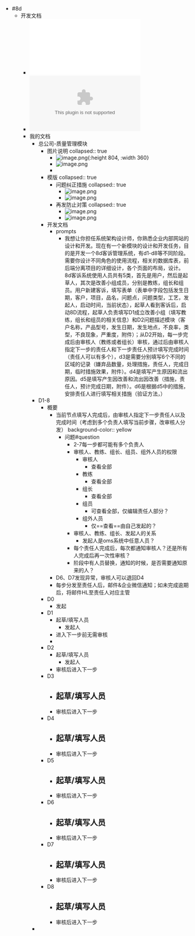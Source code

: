 - #8d
	- 开发文档
		- ![8D客诉管理说明.pdf](../assets/8D客诉管理说明_1720151437638_0.pdf)
		- ![8D客诉管理说明.pptx](../assets/8D客诉管理说明_1720151450020_0.pptx)
		- 我的文档
			- 总公司-质量管理模块
				- 图片说明
				  collapsed:: true
					- ![image.png](../assets/image_1720156563800_0.png){:height 804, :width 360}
					- ![image.png](../assets/image_1720403806826_0.png)
					-
				- 模版
				  collapsed:: true
					- 问题纠正措施
					  collapsed:: true
						- ![image.png](../assets/image_1720404026978_0.png)
						- ![image.png](../assets/image_1720404047055_0.png)
					- 再发防止对策
					  collapsed:: true
						- ![image.png](../assets/image_1720404113738_0.png)
						- ![image.png](../assets/image_1720404142105_0.png)
				- 开发文档
					- prompts
						- 我想让你担任系统架构设计师，你熟悉企业内部网站的设计和开发。现在有一个新模块的设计和开发任务，目的是开发一个8d客诉管理系统，有d1-d8等不同阶段。需要你设计不同角色的使用流程，相关的数据库表，前后端分离项目的详细设计，各个页面的布局，设计。
						  8d客诉系统使用人员共有5类，首先是用户，然后是起草人，其次是改善小组成员，分别是教练，组长和组员。用户新建客诉，填写表单（表单中字段包括发生日期，客户，项目，品名，问题点，问题类型，工艺，发起人，启动时间，当前状态），起草人看到客诉后，启动8D流程，起草人负责填写D1成立改善小组（填写教练，组长和组员的相关信息）和D2问题描述模块（客户名称，产品型号，发生日期，发生地点，不良率，类型，不良现象，严重度，附件）；从D2开始，每一步完成后由审核人（教练或者组长）审核，通过后由审核人指定下一步的责任人和下一步责任人预计填写完成时间（责任人可以有多个），d3是需要分别填写6个不同的区域的记录（嫌弃品数量，处理措施，责任人，完成日期，临时措施效果，附件）。d4是填写产生原因和流出原因。d5是填写产生因改善和流出因改善（措施，责任人，预计完成日期，附件）。d6是根据d5中的措施，安排责任人进行填写相关措施（验证方法，）
			- D1-8
				- 概要
					- 当前节点填写人完成后，由审核人指定下一步责任人以及完成时间（考虑到多个负责人填写当前步骤，改审核人分发）
					  background-color:: yellow
						- 问题#question
							- 2-7每一步都可能有多个负责人
							- 审核人、教练、组长、组员、组外人员的权限
								- 审核人
									- 查看全部
								- 教练
									- 查看全部
								- 组长
									- 查看全部
								- 组员
									- 可查看全部，仅编辑责任人部分？
								- 组外人员
									- 仅==查看==由自己发起的？
							- 审核人、教练、组长、发起人的关系
								- 发起人是oms系统中任意人员？
							- 每个责任人完成后，每次都通知审核人？还是所有人完成后再一次性审核？
							- 阶段中有人员替换，通知的时候，是否需要通知原来的人？
					- D6、D7发现异常，审核人可以退回D4
					- 每步分发至责任人后，邮件&企业微信通知；如未完成逾期后，将邮件HL至责任人对应主管
				- D0
					- 发起
				- D1
					- 起草/填写人员
						- 发起人
					- 进入下一步前无需审核
					-
				- D2
					- 起草/填写人员
						- 发起人
					- 审核后进入下一步
				- D3
					- 起草/填写人员
						-
					- 审核后进入下一步
				- D4
					- 起草/填写人员
						-
					- 审核后进入下一步
				- D5
					- 起草/填写人员
						-
					- 审核后进入下一步
				- D6
					- 起草/填写人员
						-
					- 审核后进入下一步
				- D7
					- 起草/填写人员
						-
					- 审核后进入下一步
				- D8
					- 起草/填写人员
						-
					- 审核后进入下一步
			-